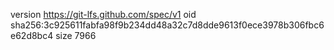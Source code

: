 version https://git-lfs.github.com/spec/v1
oid sha256:3c925611fabfa98f9b234dd48a32c7d8dde9613f0ece3978b306fbc6e62d8bc4
size 7966
